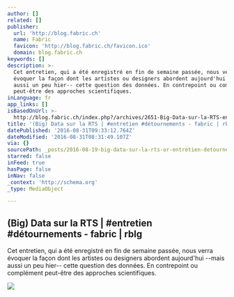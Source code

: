 ```yaml
---
author: []
related: []
publisher:
  url: 'http://blog.fabric.ch'
  name: Fabric
  favicon: 'http://blog.fabric.ch/favicon.ico'
  domain: blog.fabric.ch
keywords: []
description: >-
  Cet entretien, qui a été enregistré en fin de semaine passée, nous verra
  évoquer la façon dont les artistes ou designers abordent aujourd'hui --mais
  aussi un peu hier-- cette question des données. En contrepoint ou complément
  peut-être des approches scientifiques.
inLanguage: fr
app_links: []
isBasedOnUrl: >-
  http://blog.fabric.ch/index.php?/archives/2651-Big-Data-sur-la-RTS-entretien-detournements.html
title: '(Big) Data sur la RTS | #entretien #détournements - fabric | rblg'
datePublished: '2016-08-31T09:33:12.764Z'
dateModified: '2016-08-31T08:31:49.107Z'
via: {}
sourcePath: _posts/2016-08-19-big-data-sur-la-rts-or-entretien-detournements-fabric-or.md
starred: false
inFeed: true
hasPage: false
inNav: false
_context: 'http://schema.org'
_type: MediaObject

---
```

<article style=""><h1>(Big) Data sur la RTS | #entretien #détournements - fabric | rblg</h1><p>Cet entretien, qui a été enregistré en fin de semaine passée, nous verra évoquer la façon dont les artistes ou designers abordent aujourd'hui --mais aussi un peu hier-- cette question des données. En contrepoint ou complément peut-être des approches scientifiques.</p><img src="http://blog.fabric.ch/uploads/image/histoire_viv.jpg" /></article>